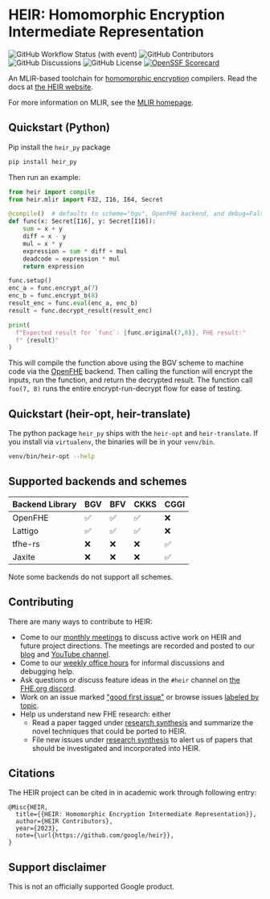 # HEIR: Homomorphic Encryption Intermediate Representation

![GitHub Workflow Status (with event)](https://img.shields.io/github/actions/workflow/status/google/heir/build_and_test.yml)
![GitHub Contributors](https://img.shields.io/github/contributors/google/heir)
![GitHub Discussions](https://img.shields.io/github/discussions/google/heir)
![GitHub License](https://img.shields.io/github/license/google/heir)
[![OpenSSF Scorecard](https://api.securityscorecards.dev/projects/github.com/google/heir/badge)](https://securityscorecards.dev/viewer/?uri=github.com/google/heir)

An MLIR-based toolchain for
[homomorphic encryption](https://en.wikipedia.org/wiki/Homomorphic_encryption)
compilers. Read the docs at [the HEIR website](https://heir.dev).

For more information on MLIR, see the [MLIR homepage](https://mlir.llvm.org/).

## Quickstart (Python)

Pip install the `heir_py` package

```bash
pip install heir_py
```

Then run an example:

```python
from heir import compile
from heir.mlir import F32, I16, I64, Secret

@compile()  # defaults to scheme="bgv", OpenFHE backend, and debug=False
def func(x: Secret[I16], y: Secret[I16]):
    sum = x + y
    diff = x - y
    mul = x * y
    expression = sum * diff + mul
    deadcode = expression * mul
    return expression

func.setup()
enc_a = func.encrypt_a(7)
enc_b = func.encrypt_b(8)
result_enc = func.eval(enc_a, enc_b)
result = func.decrypt_result(result_enc)

print(
  f"Expected result for `func`: {func.original(7,8)}, FHE result:"
  f" {result}"
)
```

This will compile the function above using the BGV scheme to machine code via
the [OpenFHE](https://openfhe-development.readthedocs.io/en/latest/) backend.
Then calling the function will encrypt the inputs, run the function, and return
the decrypted result. The function call `foo(7, 8)` runs the entire
encrypt-run-decrypt flow for ease of testing.

## Quickstart (heir-opt, heir-translate)

The python package `heir_py` ships with the `heir-opt` and `heir-translate`. If
you install via `virtualenv`, the binaries will be in your `venv/bin`.

```bash
venv/bin/heir-opt --help
```

## Supported backends and schemes

| Backend Library | BGV | BFV | CKKS | CGGI |
| --------------- | --- | --- | ---- | ---- |
| OpenFHE         | ✅  | ✅  | ✅   | ❌   |
| Lattigo         | ✅  | ✅  | ✅   | ❌   |
| tfhe-rs         | ❌  | ❌  | ❌   | ✅   |
| Jaxite          | ❌  | ❌  | ❌   | ✅   |

Note some backends do not support all schemes.

## Contributing

There are many ways to contribute to HEIR:

- Come to our [monthly meetings](https://heir.dev/community/) to discuss active
  work on HEIR and future project directions. The meetings are recorded and
  posted to our [blog](https://heir.dev/blog/) and
  [YouTube channel](https://www.youtube.com/@HEIRCompiler).
- Come to our [weekly office hours](https://heir.dev/community/) for informal
  discussions and debugging help.
- Ask questions or discuss feature ideas in the `#heir` channel on
  [the FHE.org discord](https://discord.fhe.org/).
- Work on an issue marked
  ["good first issue"](https://github.com/google/heir/issues?q=is%3Aopen+is%3Aissue+label%3A%22good+first+issue%22)
  or browse issues [labeled by topic](https://github.com/google/heir/labels).
- Help us understand new FHE research: either
  - Read a paper tagged under
    [research synthesis](https://github.com/google/heir/labels/research%20synthesis)
    and summarize the novel techniques that could be ported to HEIR.
  - File new issues under
    [research synthesis](https://github.com/google/heir/labels/research%20synthesis)
    to alert us of papers that should be investigated and incorporated into
    HEIR.

## Citations

The HEIR project can be cited in in academic work through following entry:

```text
@Misc{HEIR,
  title={{HEIR: Homomorphic Encryption Intermediate Representation}},
  author={HEIR Contributors},
  year={2023},
  note={\url{https://github.com/google/heir}},
}
```

## Support disclaimer

This is not an officially supported Google product.
